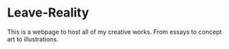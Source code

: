 # Leave-Reality
This is a webpage to host all of my creative works. From essays to concept art to illustrations.
